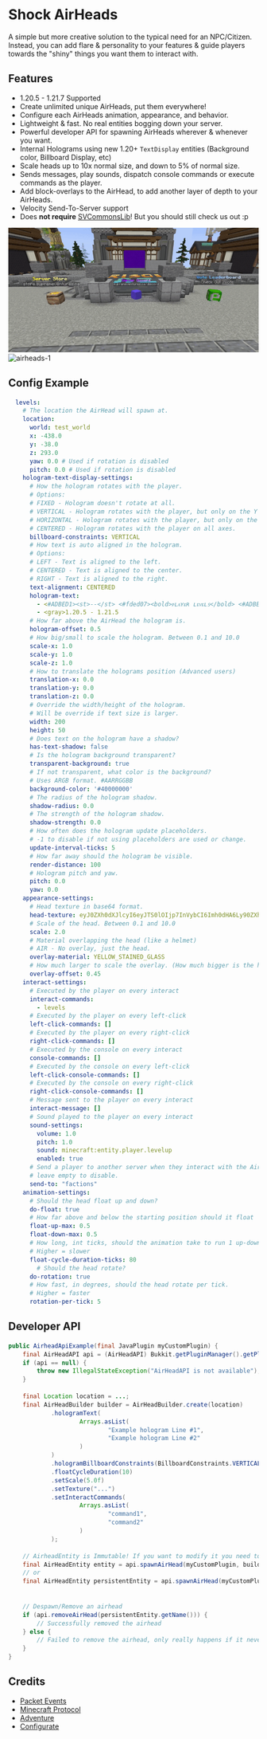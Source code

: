 # Shock AirHeads 
A simple but more creative solution to the typical need for an NPC/Citizen. Instead, you can add flare & personality to your features & guide players towards the "shiny" things you want them to interact with.

## Features
- 1.20.5 - 1.21.7 Supported
- Create unlimited unique AirHeads, put them everywhere!
- Configure each AirHeads animation, appearance, and behavior.
- Lightweight & fast. No real entities bogging down your server.
- Powerful developer API for spawning AirHeads wherever & whenever you want.
- Internal Holograms using new 1.20+ `TextDisplay` entities (Background color, Billboard Display, etc)
- Scale heads up to 10x normal size, and down to 5% of normal size.
- Sends messages, play sounds, dispatch console commands or execute commands as the player.
- Add block-overlays to the AirHead, to add another layer of depth to your AirHeads.
- Velocity Send-To-Server support
- Does __not require__ [SVCommonsLib](https://supremeventures.ca/discord)! But you should still check us out :p

![airheads](https://github.com/Savag3life/ShockAirHeads/blob/main/assets/animation.gif)
![airheads-1](https://github.com/Savag3life/ShockAirHeads/blob/main/assets/interact.gif)

## Config Example
```yml
  levels:
    # The location the AirHead will spawn at.
    location:
      world: test_world
      x: -438.0
      y: -38.0
      z: 293.0
      yaw: 0.0 # Used if rotation is disabled
      pitch: 0.0 # Used if rotation is disabled
    hologram-text-display-settings:
      # How the hologram rotates with the player.
      # Options:
      # FIXED - Hologram doesn't rotate at all.
      # VERTICAL - Hologram rotates with the player, but only on the Y axis.
      # HORIZONTAL - Hologram rotates with the player, but only on the X axis.
      # CENTERED - Hologram rotates with the player on all axes.
      billboard-constraints: VERTICAL
      # How text is auto aligned in the hologram.
      # Options:
      # LEFT - Text is aligned to the left.
      # CENTERED - Text is aligned to the center.
      # RIGHT - Text is aligned to the right.
      text-alignment: CENTERED
      hologram-text:
        - <#ADBED1><st>--</st> <#fded07><bold>ᴘʟᴀʏᴇʀ ʟᴇᴠᴇʟꜱ</bold> <#ADBED1><st>--</st>
        - <gray>1.20.5 - 1.21.5
      # How far above the AirHead the hologram is.
      hologram-offset: 0.5
      # How big/small to scale the hologram. Between 0.1 and 10.0
      scale-x: 1.0
      scale-y: 1.0
      scale-z: 1.0
      # How to translate the holograms position (Advanced users)
      translation-x: 0.0
      translation-y: 0.0
      translation-z: 0.0
      # Override the width/height of the hologram. 
      # Will be override if text size is larger.
      width: 200
      height: 50
      # Does text on the hologram have a shadow?
      has-text-shadow: false
      # Is the hologram background transparent?
      transparent-background: true
      # If not transparent, what color is the background?
      # Uses ARGB format. #AARRGGBB
      background-color: '#40000000'
      # The radius of the hologram shadow.
      shadow-radius: 0.0
      # The strength of the hologram shadow.
      shadow-strength: 0.0
      # How often does the hologram update placeholders.
      # -1 to disable if not using placeholders are used or change.
      update-interval-ticks: 5
      # How far away should the hologram be visible.
      render-distance: 100
      # Hologram pitch and yaw.
      pitch: 0.0
      yaw: 0.0
    appearance-settings:
      # Head texture in base64 format.
      head-texture: eyJ0ZXh0dXJlcyI6eyJTS0lOIjp7InVybCI6Imh0dHA6Ly90ZXh0dXJlcy5taW5lY3JhZnQubmV0L3RleHR1cmUvMWUzMWRhZWEzMGU1NzFiYjhiZGZhMGM2ZDJjOGVhMWJjNzIxYTRiMTJhY2NmN2RhNDM4YjZmMDU5OGJmMDg4NiJ9fX0=
      # Scale of the head. Between 0.1 and 10.0
      scale: 2.0
      # Material overlapping the head (like a helmet)
      # AIR - No overlay, just the head.
      overlay-material: YELLOW_STAINED_GLASS
      # How much larger to scale the overlay. (How much bigger is the helmet)
      overlay-offset: 0.45
    interact-settings:
      # Executed by the player on every interact
      interact-commands:
        - levels
      # Executed by the player on every left-click
      left-click-commands: []
      # Executed by the player on every right-click
      right-click-commands: []
      # Executed by the console on every interact
      console-commands: []
      # Executed by the console on every left-click
      left-click-console-commands: []
      # Executed by the console on every right-click
      right-click-console-commands: []
      # Message sent to the player on every interact
      interact-message: []
      # Sound played to the player on every interact
      sound-settings:
        volume: 1.0
        pitch: 1.0
        sound: minecraft:entity.player.levelup
        enabled: true
      # Send a player to another server when they interact with the AirHead.
      # leave empty to disable.
      send-to: "factions" 
    animation-settings:
      # Should the head float up and down?
      do-float: true
      # How far above and below the starting position should it float
      float-up-max: 0.5
      float-down-max: 0.5
      # How long, int ticks, should the animation take to run 1 up-down cycle.
      # Higher = slower
      float-cycle-duration-ticks: 80
        # Should the head rotate?
      do-rotation: true
      # How fast, in degrees, should the head rotate per tick.
      # Higher = faster
      rotation-per-tick: 5
```
## Developer API
```java
public AirheadApiExample(final JavaPlugin myCustomPlugin) {
    final AirHeadAPI api = (AirHeadAPI) Bukkit.getPluginManager().getPlugin("ShockAirHeads");
    if (api == null) {
        throw new IllegalStateException("AirHeadAPI is not available");
    }

    final Location location = ...;
    final AirHeadBuilder builder = AirHeadBuilder.create(location)
            .hologramText(
                    Arrays.asList(
                            "Example hologram Line #1",
                            "Example hologram Line #2"
                    )
            )
            .hologramBillboardConstraints(BillboardConstraints.VERTICAL)
            .floatCycleDuration(10)
            .setScale(5.0f)
            .setTexture("...")
            .setInteractCommands(
                    Arrays.asList(
                            "command1",
                            "command2"
                    )
            );

    // AirheadEntity is Immutable! If you want to modify it you need to delete it and create a new one.
    final AirHeadEntity entity = api.spawnAirHead(myCustomPlugin, builder);
    // or
    final AirHeadEntity persistentEntity = api.spawnAirHead(myCustomPlugin, "my-airhead", builder, true);


    // Despawn/Remove an airhead
    if (api.removeAirHead(persistentEntity.getName())) {
        // Successfully removed the airhead
    } else {
        // Failed to remove the airhead, only really happens if it never existed.
    }
}
```
## Credits
- [Packet Events](https://github.com/retrooper/packetevents)
- [Minecraft Protocol](https://minecraft.wiki/w/Java_Edition_protocol/)
- [Adventure](https://github.com/KyoriPowered/adventure)
- [Configurate](https://github.com/SpongePowered/Configurate)